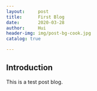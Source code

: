 ```yaml
---
layout:     post
title:      First Blog
date:       2020-03-28
author:     Hui
header-img: img/post-bg-cook.jpg
catalog: true

---
```


## Introduction

This is a test post blog.  